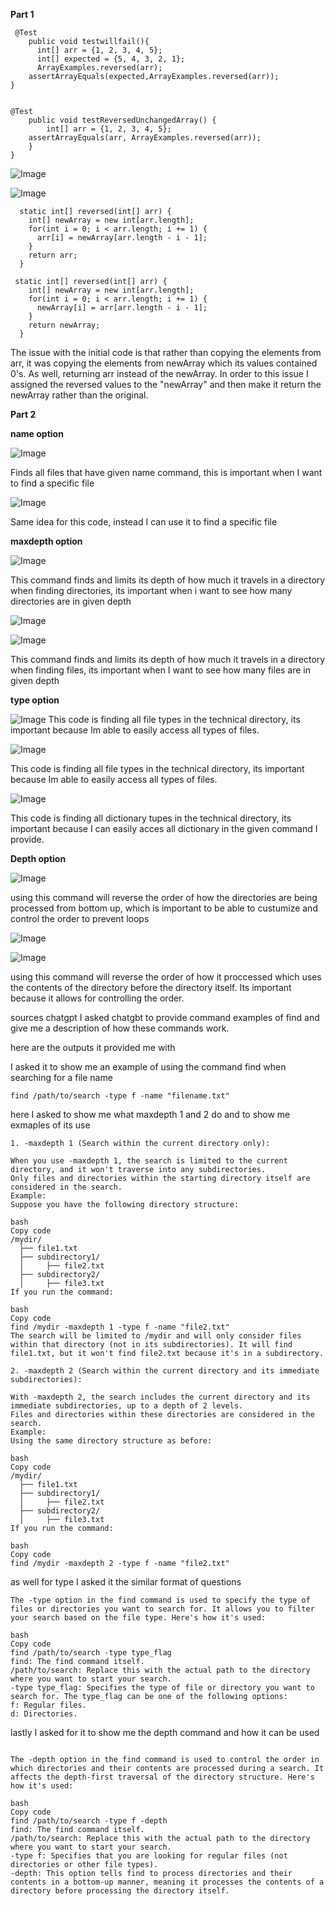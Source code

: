 **Part 1**
```
 @Test
    public void testwillfail(){
      int[] arr = {1, 2, 3, 4, 5}; 
      int[] expected = {5, 4, 3, 2, 1};    
      ArrayExamples.reversed(arr);
    assertArrayEquals(expected,ArrayExamples.reversed(arr));
}

```
```

@Test
    public void testReversedUnchangedArray() {
        int[] arr = {1, 2, 3, 4, 5}; 
    assertArrayEquals(arr, ArrayExamples.reversed(arr)); 
    }
}
```

![Image](fail_output.png)

![Image](when_test_passed.png)

```
  static int[] reversed(int[] arr) {
    int[] newArray = new int[arr.length];
    for(int i = 0; i < arr.length; i += 1) {
      arr[i] = newArray[arr.length - i - 1];
    }
    return arr;
  }
```

```
 static int[] reversed(int[] arr) {
    int[] newArray = new int[arr.length];
    for(int i = 0; i < arr.length; i += 1) {
      newArray[i] = arr[arr.length - i - 1];
    }
    return newArray;
  }
```
The issue with the initial code is that rather than copying the elements from arr, it was copying the elements from newArray which its values contained 0's. As well, returning arr instead of the newArray. In order to this issue I assigned the reversed values to the "newArray" and then make it return the newArray rather than the original. 


**Part 2**

**name option**


![Image](name-example1.png)


Finds all files that have given name command, this is important when I want to find a specific file

![Image](name_directories_code.png)


Same idea for this code, instead I can use it to find a specific file 

**maxdepth option**


![Image](maxdepth_1.png)

This command finds and limits its depth of how much it travels in a directory when finding directories, its important when i want to see how many directories are in given depth 

![Image](maxdepth_2code.png)


![Image](maxdepth_2output.png)


This command finds and limits its depth of how much it travels in a directory when finding files, its important when I want to see how many files are in given depth 


**type option**


![Image](type_file_code.png)
This code is finding all file types in the technical directory, its important because Im able to easily access all types of files.

![Image](type_file_output.png)


This code is finding all file types in the technical directory, its important because Im able to easily access all types of files.


![Image](type_dic.png)


This code is finding all dictionary tupes in the technical directory, its important because I can easily acces all dictionary in the given command I provide.

**Depth option**

![Image](depth_dic.png)

using this command will reverse the order of how the directories are being processed from bottom up, which is important to be able to custumize and control the order to prevent loops

![Image](depth-files.png)




![Image](depth-filesout.png)

using this command will reverse the order of how it proccessed which uses the contents of the directory before the directory itself. Its important because it allows for controlling the order.

sources chatgpt
I asked chatgbt to provide command examples of find and give me a description of how these commands work. 

here are the outputs it provided me with

I asked it to show me an example of using the command find when searching for a file name 

```
find /path/to/search -type f -name "filename.txt"
```

here I asked to show me what maxdepth 1 and 2 do and to show me exmaples of its use

```
1. -maxdepth 1 (Search within the current directory only):

When you use -maxdepth 1, the search is limited to the current directory, and it won't traverse into any subdirectories.
Only files and directories within the starting directory itself are considered in the search.
Example:
Suppose you have the following directory structure:

bash
Copy code
/mydir/
  ├── file1.txt
  ├── subdirectory1/
  │     ├── file2.txt
  ├── subdirectory2/
  │     ├── file3.txt
If you run the command:

bash
Copy code
find /mydir -maxdepth 1 -type f -name "file2.txt"
The search will be limited to /mydir and will only consider files within that directory (not in its subdirectories). It will find file1.txt, but it won't find file2.txt because it's in a subdirectory.

2. -maxdepth 2 (Search within the current directory and its immediate subdirectories):

With -maxdepth 2, the search includes the current directory and its immediate subdirectories, up to a depth of 2 levels.
Files and directories within these directories are considered in the search.
Example:
Using the same directory structure as before:

bash
Copy code
/mydir/
  ├── file1.txt
  ├── subdirectory1/
  │     ├── file2.txt
  ├── subdirectory2/
  │     ├── file3.txt
If you run the command:

bash
Copy code
find /mydir -maxdepth 2 -type f -name "file2.txt"
```
as well for type I asked it the similar format of questions 

```
The -type option in the find command is used to specify the type of files or directories you want to search for. It allows you to filter your search based on the file type. Here's how it's used:

bash
Copy code
find /path/to/search -type type_flag
find: The find command itself.
/path/to/search: Replace this with the actual path to the directory where you want to start your search.
-type type_flag: Specifies the type of file or directory you want to search for. The type_flag can be one of the following options:
f: Regular files.
d: Directories.

```

lastly I asked for it to show me the depth command and how it can be used 
```

The -depth option in the find command is used to control the order in which directories and their contents are processed during a search. It affects the depth-first traversal of the directory structure. Here's how it's used:

bash
Copy code
find /path/to/search -type f -depth
find: The find command itself.
/path/to/search: Replace this with the actual path to the directory where you want to start your search.
-type f: Specifies that you are looking for regular files (not directories or other file types).
-depth: This option tells find to process directories and their contents in a bottom-up manner, meaning it processes the contents of a directory before processing the directory itself.
```




